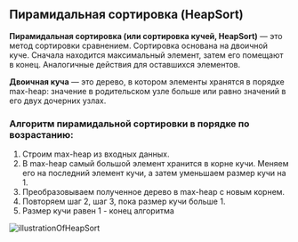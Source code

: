 ## Пирамидальная сортировка (HeapSort)
**Пирамидальная сортировка (или сортировка кучей, HeapSort)** — это метод сортировки сравнением. Сортировка основана на двоичной куче. Cначала находится максимальный элемент, затем его помещают в конец. Аналогичные действия для оставшихся элементов.

**Двоичная куча** — это дерево, в котором элементы хранятся в порядке max-heap: значение в родительском узле больше или равно значений в его двух дочерних узлах. 


### Алгоритм пирамидальной сортировки в порядке по возрастанию:

1. Строим max-heap из входных данных.
2. В max-heap самый большой элемент хранится в корне кучи. Меняем его на последний элемент кучи, а затем уменьшаем размер кучи на 1.
3. Преобразовываем полученное дерево в max-heap с новым корнем.
4. Повторяем шаг 2, шаг 3, пока размер кучи больше 1.
5. Размер кучи равен 1 - конец алгоритма


![illustrationOfHeapSort](https://github.com/rkorostin/Images/blob/main/illustrationOfHeapSort.gif)
